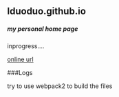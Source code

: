 ## lduoduo.github.io

##### my personal home page

inprogress....

[online url](https://lduoduo.github.io/)

###Logs

try to use webpack2 to build the files